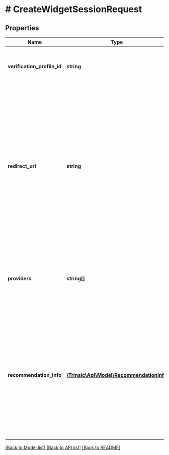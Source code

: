 # # CreateWidgetSessionRequest

## Properties

Name | Type | Description | Notes
------------ | ------------- | ------------- | -------------
**verification_profile_id** | **string** | The ID of the Verification Profile to use for this session. |
**redirect_url** | **string** | The URL to redirect the user to after the widget session is complete.              *Note*: this should NOT be set if you intend to use Trinsic&#39;s Web UI SDK to launch the Widget as a popup; in that case, session resolution is handled by our SDK, not via redirect. | [optional]
**providers** | **string[]** | The list of allowed identity providers. If not specified, all available providers will be allowed. | [optional]
**recommendation_info** | [**\Trinsic\Api\Model\RecommendationInfo**](RecommendationInfo.md) | Data that you already know about the user being verified.   This data is used to improve the user experience during provider selection, by surfacing the most relevant providers first. | [optional]

[[Back to Model list]](../../README.md#models) [[Back to API list]](../../README.md#endpoints) [[Back to README]](../../README.md)
